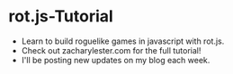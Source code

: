 # rot.js-Tutorial
* Learn to build roguelike games in javascript with rot.js.
* Check out zacharylester.com for the full tutorial! 
* I'll be posting new updates on my blog each week.
